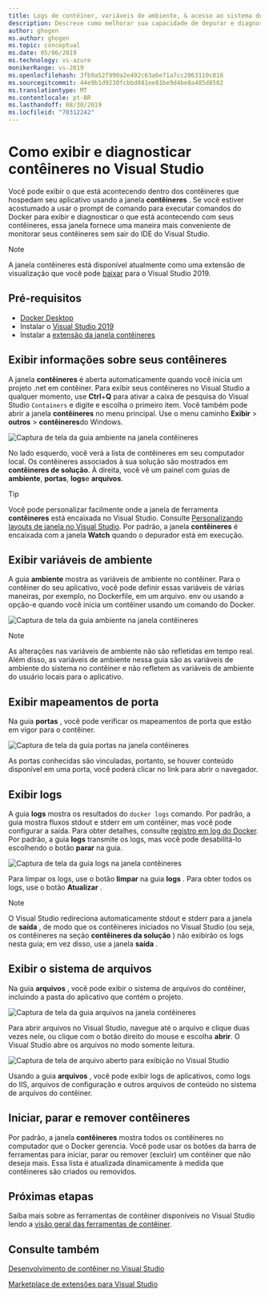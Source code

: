 ```yaml
---
title: Logs de contêiner, variáveis de ambiente, & acesso ao sistema de arquivos
description: Descreve como melhorar sua capacidade de depurar e diagnosticar seus aplicativos baseados em contêiner no Visual Studio usando uma janela de ferramentas para ver o que está acontecendo dentro dos contêineres que hospedam seu aplicativo.
author: ghogen
ms.author: ghogen
ms.topic: conceptual
ms.date: 05/06/2019
ms.technology: vs-azure
monikerRange: vs-2019
ms.openlocfilehash: 3fb9a52f990a2e492c63a6e71a7cc2063110c816
ms.sourcegitcommit: 44e9b1d9230fcbbd081ee81be9d4be8a485d8502
ms.translationtype: MT
ms.contentlocale: pt-BR
ms.lasthandoff: 08/30/2019
ms.locfileid: "70312242"
---
```

# <a name="how-to-view-and-diagnose-containers-in-visual-studio"></a>Como exibir e diagnosticar contêineres no Visual Studio

Você pode exibir o que está acontecendo dentro dos contêineres que hospedam seu aplicativo usando a janela **contêineres** . Se você estiver acostumado a usar o prompt de comando para executar comandos do Docker para exibir e diagnosticar o que está acontecendo com seus contêineres, essa janela fornece uma maneira mais conveniente de monitorar seus contêineres sem sair do IDE do Visual Studio.

> [!NOTE]
> A janela contêineres está disponível atualmente como uma extensão de visualização que você pode [baixar](https://aka.ms/vscontainerspreview) para o Visual Studio 2019.

## <a name="prerequisites"></a>Pré-requisitos

- [Docker Desktop](https://hub.docker.com/editions/community/docker-ce-desktop-windows)
- Instalar o [Visual Studio 2019](https://visualstudio.microsoft.com/downloads)
- Instalar a [extensão da janela contêineres](https://aka.ms/vscontainerspreview)

## <a name="view-information-about-your-containers"></a>Exibir informações sobre seus contêineres

A janela **contêineres** é aberta automaticamente quando você inicia um projeto .net em contêiner. Para exibir seus contêineres no Visual Studio a qualquer momento, use **Ctrl**+**Q** para ativar a caixa de pesquisa do Visual Studio `Containers` e digite e escolha o primeiro item. Você também pode abrir a janela **contêineres** no menu principal. Use o menu caminho **Exibir** > **outros** > **contêineres**do Windows.  

![Captura de tela da guia ambiente na janela contêineres](media/view-and-diagnose-containers/container-window.png)

No lado esquerdo, você verá a lista de contêineres em seu computador local. Os contêineres associados à sua solução são mostrados em **contêineres de solução**. À direita, você vê um painel com guias de **ambiente**, **portas**, **logs**e **arquivos**.

> [!TIP]
> Você pode personalizar facilmente onde a janela de ferramenta **contêineres** está encaixada no Visual Studio. Consulte [Personalizando layouts de janela no Visual Studio](/visualstudio/ide/customizing-window-layouts-in-visual-studio). Por padrão, a janela **contêineres** é encaixada com a janela **Watch** quando o depurador está em execução.

## <a name="view-environment-variables"></a>Exibir variáveis de ambiente

A guia **ambiente** mostra as variáveis de ambiente no contêiner. Para o contêiner do seu aplicativo, você pode definir essas variáveis de várias maneiras, por exemplo, no Dockerfile, em um arquivo. env ou usando a opção-e quando você inicia um contêiner usando um comando do Docker.

![Captura de tela da guia ambiente na janela contêineres](media/view-and-diagnose-containers/container-environment-vars.png)

> [!NOTE]
> As alterações nas variáveis de ambiente não são refletidas em tempo real. Além disso, as variáveis de ambiente nessa guia são as variáveis de ambiente do sistema no contêiner e não refletem as variáveis de ambiente do usuário locais para o aplicativo.

## <a name="view-port-mappings"></a>Exibir mapeamentos de porta

Na guia **portas** , você pode verificar os mapeamentos de porta que estão em vigor para o contêiner.

![Captura de tela da guia portas na janela contêineres](media/view-and-diagnose-containers/container-ports.png)

As portas conhecidas são vinculadas, portanto, se houver conteúdo disponível em uma porta, você poderá clicar no link para abrir o navegador.

## <a name="view-logs"></a>Exibir logs

A guia **logs** mostra os resultados do `docker logs` comando. Por padrão, a guia mostra fluxos stdout e stderr em um contêiner, mas você pode configurar a saída. Para obter detalhes, consulte [registro em log do Docker](https://docs.docker.com/config/containers/logging/).  Por padrão, a guia **logs** transmite os logs, mas você pode desabilitá-lo escolhendo o botão **parar** na guia.

![Captura de tela da guia logs na janela contêineres](media/view-and-diagnose-containers/containers-logs.jpg)

Para limpar os logs, use o botão **limpar** na guia **logs** .  Para obter todos os logs, use o botão **Atualizar** .

> [!NOTE]
> O Visual Studio redireciona automaticamente stdout e stderr para a janela de **saída** , de modo que os contêineres iniciados no Visual Studio (ou seja, os contêineres na seção **contêineres da solução** ) não exibirão os logs nesta guia; em vez disso, use a janela **saída** .

## <a name="view-the-filesystem"></a>Exibir o sistema de arquivos

Na guia **arquivos** , você pode exibir o sistema de arquivos do contêiner, incluindo a pasta do aplicativo que contém o projeto.

![Captura de tela da guia arquivos na janela contêineres](media/view-and-diagnose-containers/container-filesystem.png)

Para abrir arquivos no Visual Studio, navegue até o arquivo e clique duas vezes nele, ou clique com o botão direito do mouse e escolha **abrir**. O Visual Studio abre os arquivos no modo somente leitura.

![Captura de tela de arquivo aberto para exibição no Visual Studio](media/view-and-diagnose-containers/container-file-open.png)

Usando a guia **arquivos** , você pode exibir logs de aplicativos, como logs do IIS, arquivos de configuração e outros arquivos de conteúdo no sistema de arquivos do contêiner.

## <a name="start-stop-and-remove-containers"></a>Iniciar, parar e remover contêineres

Por padrão, a janela **contêineres** mostra todos os contêineres no computador que o Docker gerencia. Você pode usar os botões da barra de ferramentas para iniciar, parar ou remover (excluir) um contêiner que não deseja mais.  Essa lista é atualizada dinamicamente à medida que contêineres são criados ou removidos.

## <a name="next-steps"></a>Próximas etapas

Saiba mais sobre as ferramentas de contêiner disponíveis no Visual Studio lendo a [visão geral das ferramentas de contêiner](overview.md).

## <a name="see-also"></a>Consulte também

[Desenvolvimento de contêiner no Visual Studio](/visualstudio/containers)

[Marketplace de extensões para Visual Studio](https://marketplace.visualstudio.com/)
